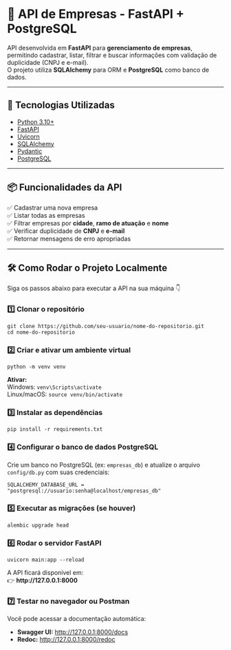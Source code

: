 # 🏢 API de Empresas - FastAPI + PostgreSQL

API desenvolvida em **FastAPI** para **gerenciamento de empresas**, permitindo cadastrar, listar, filtrar e buscar informações com validação de duplicidade (CNPJ e e-mail).  
O projeto utiliza **SQLAlchemy** para ORM e **PostgreSQL** como banco de dados.

---

## 🚀 Tecnologias Utilizadas

- [Python 3.10+](https://www.python.org/)
- [FastAPI](https://fastapi.tiangolo.com/)
- [Uvicorn](https://www.uvicorn.org/)
- [SQLAlchemy](https://www.sqlalchemy.org/)
- [Pydantic](https://docs.pydantic.dev/)
- [PostgreSQL](https://www.postgresql.org/)

---

## 📦 Funcionalidades da API

✅ Cadastrar uma nova empresa  
✅ Listar todas as empresas  
✅ Filtrar empresas por **cidade**, **ramo de atuação** e **nome**  
✅ Verificar duplicidade de **CNPJ** e **e-mail**  
✅ Retornar mensagens de erro apropriadas  

---

<h2>🛠️ Como Rodar o Projeto Localmente</h2>

<p>Siga os passos abaixo para executar a API na sua máquina 👇</p>

<h3>1️⃣ Clonar o repositório</h3>
<pre><code>git clone https://github.com/seu-usuario/nome-do-repositorio.git
cd nome-do-repositorio
</code></pre>

<h3>2️⃣ Criar e ativar um ambiente virtual</h3>
<pre><code>python -m venv venv
</code></pre>
<p><strong>Ativar:</strong><br>
Windows: <code>venv\Scripts\activate</code><br>
Linux/macOS: <code>source venv/bin/activate</code>
</p>

<h3>3️⃣ Instalar as dependências</h3>
<pre><code>pip install -r requirements.txt
</code></pre>

<h3>4️⃣ Configurar o banco de dados PostgreSQL</h3>
<p>Crie um banco no PostgreSQL (ex: <code>empresas_db</code>) e atualize o arquivo <code>config/db.py</code> com suas credenciais:</p>

<pre><code>SQLALCHEMY_DATABASE_URL = "postgresql://usuario:senha@localhost/empresas_db"
</code></pre>

<h3>5️⃣ Executar as migrações (se houver)</h3>
<pre><code>alembic upgrade head
</code></pre>

<h3>6️⃣ Rodar o servidor FastAPI</h3>
<pre><code>uvicorn main:app --reload
</code></pre>

<p>A API ficará disponível em:<br>
👉 <strong>http://127.0.0.1:8000</strong></p>

<h3>7️⃣ Testar no navegador ou Postman</h3>
<p>Você pode acessar a documentação automática:</p>
<ul>
  <li><strong>Swagger UI:</strong> <a href="http://127.0.0.1:8000/docs">http://127.0.0.1:8000/docs</a></li>
  <li><strong>Redoc:</strong> <a href="http://127.0.0.1:8000/redoc">http://127.0.0.1:8000/redoc</a></li>
</ul>

